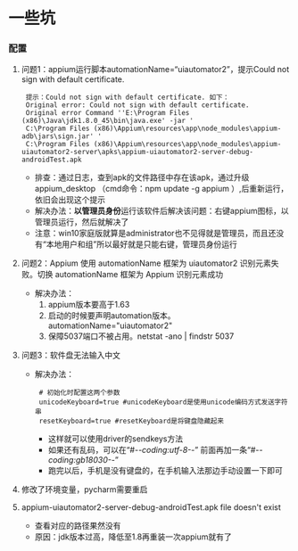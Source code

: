 # 一些坑

### 配置
1. 问题1：appium运行脚本automationName=“uiautomator2”，提示Could not sign with default certificate.
   ```
    提示：Could not sign with default certificate. 如下：
    Original error: Could not sign with default certificate.
    Original error Command ''E:\Program Files (x86)\Java\jdk1.8.0_45\bin\java.exe' -jar '
    C:\Program Files (x86)\Appium\resources\app\node_modules\appium-adb\jars\sign.jar' '
    C:\Program Files (x86)\Appium\resources\app\node_modules\appium-uiautomator2-server\apks\appium-uiautomator2-server-debug-androidTest.apk

   ```
   * 排查：通过日志，查到apk的文件路径中存在该apk，通过升级appium_desktop （cmd命令：npm update -g appium ）,后重新运行，依旧会出现这个提示
   * 解决办法：**以管理员身份**运行该软件后解决该问题：右键appium图标，以管理员运行，然后就解决了
   * 注意：win10家庭版就算是administrator也不见得就是管理员，而且还没有“本地用户和组”所以最好就是只能右键，管理员身份运行
2. 问题2：Appium 使用 automationName 框架为 uiautomator2 识别元素失败。切换 automationName 框架为 Appium 识别元素成功
   * 解决办法：
     1. appium版本要高于1.63
     2. 启动的时候要声明automation版本。automationName="uiautomator2"
     3. 保障5037端口不被占用。netstat -ano | findstr 5037

3. 问题3：软件盘无法输入中文
   * 解决办法：
     ```
      # 初始化时配置这两个参数
      unicodeKeyboard=true #unicodeKeyboard是使用unicode编码方式发送字符串
      resetKeyboard=true #resetKeyboard是将键盘隐藏起来
     ```
     * 这样就可以使用driver的sendkeys方法
     * 如果还有乱码，可以在“#-*-coding:utf-8-*-” 前面再加一条“#-*-coding:gb18030-*-”
     * 跑完以后，手机是没有键盘的，在手机输入法那边手动设置一下即可
4. 修改了环境变量，pycharm需要重启 

5. appium-uiautomator2-server-debug-androidTest.apk file doesn't exist
   * 查看对应的路径果然没有
   * 原因：jdk版本过高，降低至1.8再重装一次appium就有了    